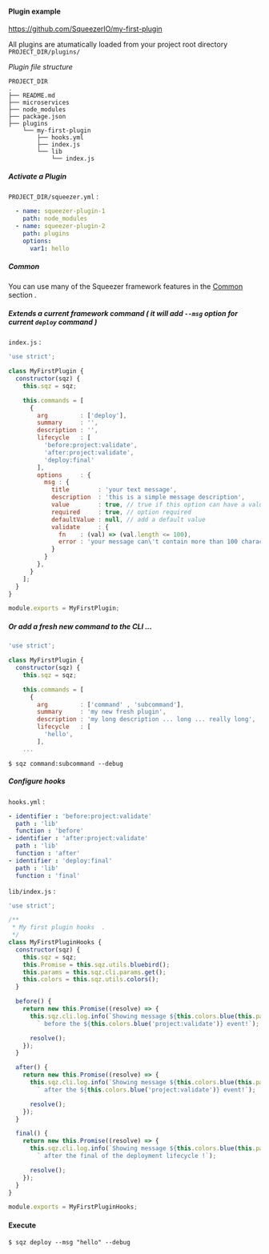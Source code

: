 #### Plugin example

https://github.com/SqueezerIO/my-first-plugin

All plugins are atumatically loaded from your project root directory `PROJECT_DIR/plugins/`

*Plugin file structure*

```
PROJECT_DIR
.
├── README.md
├── microservices
├── node_modules
├── package.json
├── plugins
    └── my-first-plugin
        ├── hooks.yml
        ├── index.js
        └── lib
            └── index.js
```

##### Activate a Plugin

`PROJECT_DIR/squeezer.yml` :

```yaml
  - name: squeezer-plugin-1
    path: node_modules
  - name: squeezer-plugin-2
    path: plugins
    options:
      var1: hello 
```

##### Common

You can use many of the Squeezer framework features in the [Common](common.md) section .

##### Extends a current framework command ( *it will add `--msg` option for current `deploy` command* )

 
`index.js` :
 
```javascript
'use strict';

class MyFirstPlugin {
  constructor(sqz) {
    this.sqz = sqz;

    this.commands = [
      {
        arg         : ['deploy'],
        summary     : '',
        description : '',
        lifecycle   : [
          'before:project:validate',
          'after:project:validate',
          'deploy:final'
        ],
        options     : {
          msg : {
            title        : 'your text message',
            description  : 'this is a simple message description',
            value        : true, // true if this option can have a value
            required     : true, // option required
            defaultValue : null, // add a default value
            validate     : {
              fn    : (val) => (val.length <= 100),
              error : 'your message can\'t contain more than 100 characters'
            }
          }
        },
      }
    ];
  }
}

module.exports = MyFirstPlugin;
``` 

##### Or add a fresh new command to the CLI ...

```javascript
'use strict';

class MyFirstPlugin {
  constructor(sqz) {
    this.sqz = sqz;

    this.commands = [
      {
        arg         : ['command' , 'subcommand'],
        summary     : 'my new fresh plugin',
        description : 'my long description ... long ... really long',
        lifecycle   : [
          'hello',
        ],
    ...   
```

```
$ sqz command:subcommand --debug
```

##### Configure hooks

`hooks.yml` :

```yaml
- identifier : 'before:project:validate'
  path : 'lib'
  function : 'before'
- identifier : 'after:project:validate'
  path : 'lib'
  function : 'after'
- identifier : 'deploy:final'
  path : 'lib'
  function : 'final'
```

`lib/index.js` :

```javascript
'use strict';

/**
 * My first plugin hooks  .
 */
class MyFirstPluginHooks {
  constructor(sqz) {
    this.sqz = sqz;
    this.Promise = this.sqz.utils.bluebird();
    this.params = this.sqz.cli.params.get();
    this.colors = this.sqz.utils.colors();
  }

  before() {
    return new this.Promise((resolve) => {
      this.sqz.cli.log.info(`Showing message ${this.colors.blue(this.params.options.msg[0])}` +
        ` before the ${this.colors.blue('project:validate')} event!`);

      resolve();
    });
  }

  after() {
    return new this.Promise((resolve) => {
      this.sqz.cli.log.info(`Showing message ${this.colors.blue(this.params.options.msg[0])}` +
        ` after the ${this.colors.blue('project:validate')} event!`);

      resolve();
    });
  }

  final() {
    return new this.Promise((resolve) => {
      this.sqz.cli.log.info(`Showing message ${this.colors.blue(this.params.options.msg[0])}` +
        ` after the final of the deployment lifecycle !`);

      resolve();
    });
  }
}

module.exports = MyFirstPluginHooks;
```

#### Execute

```
$ sqz deploy --msg "hello" --debug
```
